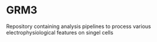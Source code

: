 # GRM3
Repository containing analysis pipelines to process various electrophysiological features on singel cells
